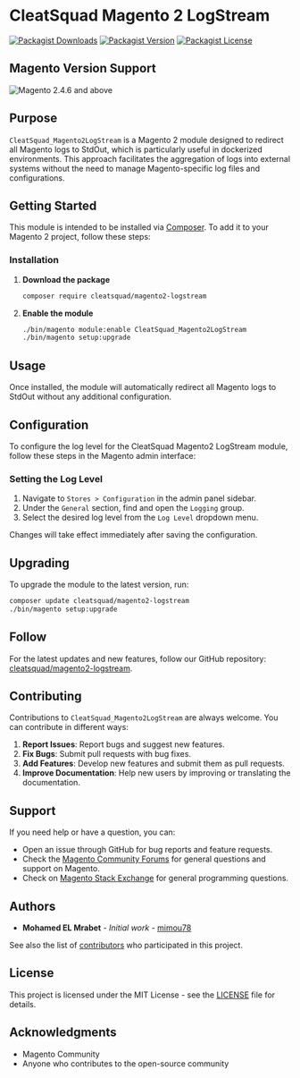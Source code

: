 # CleatSquad Magento 2 LogStream

[![Packagist Downloads](https://img.shields.io/packagist/dm/cleatsquad/magento2-logstream?color=blue)](https://packagist.org/packages/cleatsquad/magento2-logstream/stats)
[![Packagist Version](https://img.shields.io/packagist/v/cleatsquad/magento2-logstream?color=blue)](https://packagist.org/packages/cleatsquad/magento2-logstream)
[![Packagist License](https://img.shields.io/packagist/l/cleatsquad/magento2-logstream)](https://github.com/cleatsquad/magento2-logstream/blob/master/LICENSE)

## Magento Version Support

![Magento 2.4.6 and above](https://img.shields.io/badge/Magento-2.4%20and%20above-brightgreen.svg?style=flat)

## Purpose

`CleatSquad_Magento2LogStream` is a Magento 2 module designed to redirect all Magento logs to StdOut, which is particularly useful in dockerized environments. This approach facilitates the aggregation of logs into external systems without the need to manage Magento-specific log files and configurations.

## Getting Started

This module is intended to be installed via [Composer](https://getcomposer.org/). To add it to your Magento 2 project, follow these steps:

### Installation

1. **Download the package**
    ```bash
    composer require cleatsquad/magento2-logstream
    ```

2. **Enable the module**
    ```bash
    ./bin/magento module:enable CleatSquad_Magento2LogStream
    ./bin/magento setup:upgrade
    ```

## Usage

Once installed, the module will automatically redirect all Magento logs to StdOut without any additional configuration.

## Configuration

To configure the log level for the CleatSquad Magento2 LogStream module, follow these steps in the Magento admin interface:

### Setting the Log Level

1. Navigate to `Stores > Configuration` in the admin panel sidebar.
2. Under the `General` section, find and open the `Logging` group.
3. Select the desired log level from the `Log Level` dropdown menu.

Changes will take effect immediately after saving the configuration.

## Upgrading

To upgrade the module to the latest version, run:

```bash
composer update cleatsquad/magento2-logstream
./bin/magento setup:upgrade
```
## Follow

For the latest updates and new features, follow our GitHub repository: [cleatsquad/magento2-logstream](https://github.com/cleatsquad/magento2-logstream).

## Contributing

Contributions to `CleatSquad_Magento2LogStream` are always welcome. You can contribute in different ways:

1. **Report Issues**: Report bugs and suggest new features.
2. **Fix Bugs**: Submit pull requests with bug fixes.
3. **Add Features**: Develop new features and submit them as pull requests.
4. **Improve Documentation**: Help new users by improving or translating the documentation.

## Support

If you need help or have a question, you can:

- Open an issue through GitHub for bug reports and feature requests.
- Check the [Magento Community Forums](https://community.magento.com/) for general questions and support on Magento.
- Check on [Magento Stack Exchange](https://magento.stackexchange.com/) for general programming questions.

## Authors

- **Mohamed EL Mrabet** - *Initial work* - [mimou78](https://github.com/mimou78)

See also the list of [contributors](https://github.com/cleatsquad/magento2-logstream/contributors) who participated in this project.

## License

This project is licensed under the MIT License - see the [LICENSE](LICENSE) file for details.

## Acknowledgments

- Magento Community
- Anyone who contributes to the open-source community
